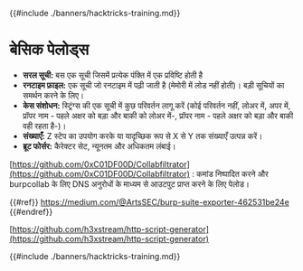 {{#include ./banners/hacktricks-training.md}}

# बेसिक पेलोड्स

- **सरल सूची:** बस एक सूची जिसमें प्रत्येक पंक्ति में एक प्रविष्टि होती है
- **रनटाइम फ़ाइल:** एक सूची जो रनटाइम में पढ़ी जाती है (मेमोरी में लोड नहीं होती)। बड़ी सूचियों का समर्थन करने के लिए।
- **केस संशोधन:** स्ट्रिंग्स की एक सूची में कुछ परिवर्तन लागू करें (कोई परिवर्तन नहीं, लोअर में, अपर में, प्रॉपर नाम - पहले अक्षर को बड़ा और बाकी को लोअर में-, प्रॉपर नाम - पहले अक्षर को बड़ा और बाकी वही रहता है-)।
- **संख्याएँ:** Z स्टेप का उपयोग करके या यादृच्छिक रूप से X से Y तक संख्याएँ उत्पन्न करें।
- **ब्रूट फोर्सर:** कैरेक्टर सेट, न्यूनतम और अधिकतम लंबाई।

[https://github.com/0xC01DF00D/Collabfiltrator](https://github.com/0xC01DF00D/Collabfiltrator) : कमांड निष्पादित करने और burpcollab के लिए DNS अनुरोधों के माध्यम से आउटपुट प्राप्त करने के लिए पेलोड।

{{#ref}}
https://medium.com/@ArtsSEC/burp-suite-exporter-462531be24e
{{#endref}}

[https://github.com/h3xstream/http-script-generator](https://github.com/h3xstream/http-script-generator)

{{#include ./banners/hacktricks-training.md}}
